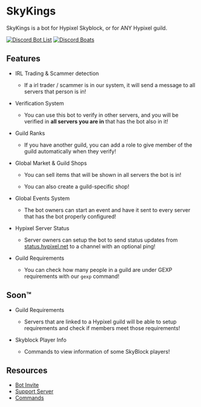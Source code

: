 # SkyKings
SkyKings is a bot for Hypixel Skyblock, or for ANY Hypixel guild.

[![Discord Bot List](https://discordbotlist.com/bots/skykings/widget)](https://discordbotlist.com/bots/skykings)
[![Discord Boats](https://discord.boats/api/widget/797974550834053203)](https://discord.boats/bot/797974550834053203)


## Features
- IRL Trading & Scammer detection
    
    - If a irl trader / scammer is in our system, it will send a message to all servers that person is in!
    
- Verification System

    - You can use this bot to verify in other servers, and you will be verified in **all servers you are in** that has the bot also in it!

- Guild Ranks

    - If you have another guild, you can add a role to give member of the guild automatically when they verify!

- Global Market & Guild Shops

    - You can sell items that will be shown in all servers the bot is in!
    
    - You can also create a guild-specific shop!

- Global Events System

    - The bot owners can start an event and have it sent to every server that has the bot properly configured!

- Hypixel Server Status

    - Server owners can setup the bot to send status updates from [status.hypixel.net](https://status.hypixel.net) to a channel with an optional ping!

- Guild Requirements

    - You can check how many people in a guild are under GEXP requirements with our `gexp` command!

## Soon™

- Guild Requirements

    - Servers that are linked to a Hypixel guild will be able to setup requirements and check if members meet those requirements!

- Skyblock Player Info

    - Commands to view information of some SkyBlock players!

## Resources
- [Bot Invite](https://discord.com/oauth2/authorize?client_id=797974550834053203&scope=bot&permissions=402934848)
- [Support Server](https://discord.gg/XqUQBqTh27)
- [Commands](/commands.md)
